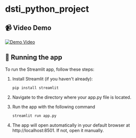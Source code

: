 # dsti_python_project
## 📹 Video Demo
[![Demo Video](https://img.youtube.com/vi/tGoqZqluvN0/maxresdefault.jpg)](https://youtu.be/tGoqZqluvN0)
## 🚀 Running the app

To run the Streamlit app, follow these steps:

1. Install Streamlit (if you haven't already):

   ```bash
   pip install streamlit

2. Navigate to the directory where your app.py file is located.


3. Run the app with the following command
    
    ```bash
    streamlit run app.py

4. The app will open automatically in your default browser at http://localhost:8501. If not, open it manually.